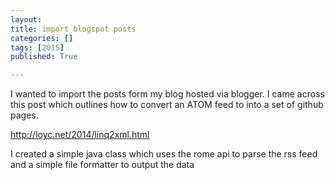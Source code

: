 ```yaml
---
layout: 
title: import blogspot posts
categories: []
tags: [2015]
published: True

---
```


I wanted to import the posts form my blog hosted via blogger.  I came across this post which outlines how to convert an ATOM feed to into a set of github pages.

http://loyc.net/2014/linq2xml.html

I created a simple java class which uses the rome api to parse the rss feed and a simple file formatter to output the data
